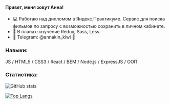 #### Привет, меня зовут Анна!

- :computer: Работаю над дипломом в Яндекс.Практикуме. Сервис для поиска фильмов по запросу с возможностью сохранить в личном кабинете. 
- :memo: В планах: изучение Redux, Sass, Less.
- :iphone: Telegram: @annakin_kiwi :kiwi_fruit:

### Навыки: 

JS / HTML5 / CSS3 / React / BEM / Node.js / ExpressJS / ООП 

### Статистика:

![GitHub stats](https://github-readme-stats.vercel.app/api?username=kozhevatova&show_icons=true) 

[![Top Langs](https://github-readme-stats.vercel.app/api/top-langs/?username=kozhevatova)](https://github.com/anuraghazra/github-readme-stats)

<!--
**kozhevatova/kozhevatova** is a ✨ _special_ ✨ repository because its `README.md` (this file) appears on your GitHub profile.

Here are some ideas to get you started:

- 🔭 I’m currently working on ...
- 🌱 I’m currently learning ...
- 👯 I’m looking to collaborate on ...
- 🤔 I’m looking for help with ...
- 💬 Ask me about ...
- 📫 How to reach me: ...
- 😄 Pronouns: ...
- ⚡ Fun fact: ...
-->
